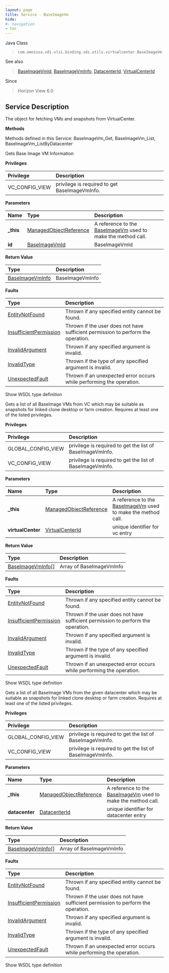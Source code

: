 ```yaml
---
layout: page
title: Service - BaseImageVm
hide:
#- navigation
- toc
---
```








Java Class
> `com.omnissa.vdi.vlsi.binding.vdi.utils.virtualcenter.BaseImageVm`

See also
> [BaseImageVmId](vdi.entity.BaseImageVmId.md), [BaseImageVmInfo](vdi.utils.virtualcenter.BaseImageVm.BaseImageVmInfo.md), [DatacenterId](vdi.entity.DatacenterId.md), [VirtualCenterId](vdi.entity.VirtualCenterId.md)

Since
> Horizon View 6.0





## Service Description

The object for fetching VMs and snapshots from VirtualCenter.

**Methods**

Methods defined in this Service:
BaseImageVm_Get, BaseImageVm_List, BaseImageVm_ListByDatacenter




Gets Base Image VM Information

**Privileges**

Privilege | Description
:---|:---
VC_CONFIG_VIEW|  privilege is required to get BaseImageVmInfo.



**Parameters**

 Name | Type | Description
:---|:---|:---
**_this**| [ManagedObjectReference](vmodl.ManagedObjectReference.md)|  A reference to the [BaseImageVm](vdi.utils.virtualcenter.BaseImageVm.md) used to make the method call.
**id**| [BaseImageVmId](vdi.entity.BaseImageVmId.md)|  BaseImageVmId




**Return Value**

Type | Description
:---|:---
[BaseImageVmInfo](vdi.utils.virtualcenter.BaseImageVm.BaseImageVmInfo.md)| BaseImageVmInfo



**Faults**

Type | Description
:---|:---
[EntityNotFound](vdi.fault.EntityNotFound.md)| Thrown if any specified entity cannot be found.
[InsufficientPermission](vdi.fault.InsufficientPermission.md)| Thrown if the user does not have sufficient permission to perform the operation.
[InvalidArgument](vdi.fault.InvalidArgument.md)| Thrown if any specified argument is invalid.
[InvalidType](vdi.fault.InvalidType.md)| Thrown if the type of any specified argument is invalid.
[UnexpectedFault](vdi.fault.UnexpectedFault.md)| Thrown if an unexpected error occurs while performing the operation.

Show WSDL type definition







Gets a list of all BaseImage VMs from VC which may be suitable as snapshots for linked clone desktop or farm creation. Requires at least one of the listed privileges.

**Privileges**

Privilege | Description
:---|:---
GLOBAL_CONFIG_VIEW|  privilege is required to get the list of BaseImageVmInfo.
VC_CONFIG_VIEW|  privilege is required to get the list of BaseImageVmInfo.



**Parameters**

 Name | Type | Description
:---|:---|:---
**_this**| [ManagedObjectReference](vmodl.ManagedObjectReference.md)|  A reference to the [BaseImageVm](vdi.utils.virtualcenter.BaseImageVm.md) used to make the method call.
**virtualCenter**| [VirtualCenterId](vdi.entity.VirtualCenterId.md)|  unique identifier for vc entry




**Return Value**

Type | Description
:---|:---
[BaseImageVmInfo[]](vdi.utils.virtualcenter.BaseImageVm.BaseImageVmInfo.md)| Array of BaseImageVmInfo



**Faults**

Type | Description
:---|:---
[EntityNotFound](vdi.fault.EntityNotFound.md)| Thrown if any specified entity cannot be found.
[InsufficientPermission](vdi.fault.InsufficientPermission.md)| Thrown if the user does not have sufficient permission to perform the operation.
[InvalidArgument](vdi.fault.InvalidArgument.md)| Thrown if any specified argument is invalid.
[InvalidType](vdi.fault.InvalidType.md)| Thrown if the type of any specified argument is invalid.
[UnexpectedFault](vdi.fault.UnexpectedFault.md)| Thrown if an unexpected error occurs while performing the operation.

Show WSDL type definition







Gets a list of all BaseImage VMs from the given datacenter which may be suitable as snapshots for linked clone desktop or farm creation. Requires at least one of the listed privileges.

**Privileges**

Privilege | Description
:---|:---
GLOBAL_CONFIG_VIEW|  privilege is required to get the list of BaseImageVmInfo.
VC_CONFIG_VIEW|  privilege is required to get the list of BaseImageVmInfo.



**Parameters**

 Name | Type | Description
:---|:---|:---
**_this**| [ManagedObjectReference](vmodl.ManagedObjectReference.md)|  A reference to the [BaseImageVm](vdi.utils.virtualcenter.BaseImageVm.md) used to make the method call.
**datacenter**| [DatacenterId](vdi.entity.DatacenterId.md)|  unique identifier for datacenter entry




**Return Value**

Type | Description
:---|:---
[BaseImageVmInfo[]](vdi.utils.virtualcenter.BaseImageVm.BaseImageVmInfo.md)| Array of BaseImageVmInfo



**Faults**

Type | Description
:---|:---
[EntityNotFound](vdi.fault.EntityNotFound.md)| Thrown if any specified entity cannot be found.
[InsufficientPermission](vdi.fault.InsufficientPermission.md)| Thrown if the user does not have sufficient permission to perform the operation.
[InvalidArgument](vdi.fault.InvalidArgument.md)| Thrown if any specified argument is invalid.
[InvalidType](vdi.fault.InvalidType.md)| Thrown if the type of any specified argument is invalid.
[UnexpectedFault](vdi.fault.UnexpectedFault.md)| Thrown if an unexpected error occurs while performing the operation.

Show WSDL type definition












 
